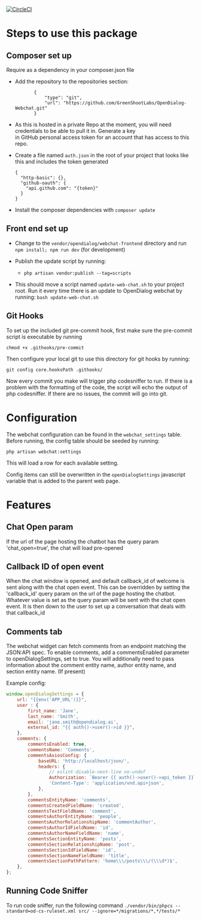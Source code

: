 [![CircleCI](https://circleci.com/gh/opendialogai/webchat/tree/master.svg?style=svg&circle-token=ef6ed717ecefce0b6acabcd01a40dc913370412a)](https://circleci.com/gh/opendialogai/webchat/tree/master)

# Steps to use this package

## Composer set up

Require as a dependency in your composer.json file

+ Add the repository to the repositories section:

             {
                 "type": "git",
                 "url": "https://github.com/GreenShootLabs/OpenDialog-Webchat.git"
             }
             
+ As this is hosted in a private Repo at the moment, you will need credentials to be able to pull it in. Generate a key\
in GitHub personal access token for an account that has access to this repo.

+ Create a file named `auth.json` in the root of your project that looks like this and includes the token generated

      {
        "http-basic": {},
        "github-oauth": {
          "api.github.com": "{token}"
        }
      }
      
+ Install the composer dependencies with `composer update`

## Front end set up

+ Change to the `vendor/opendialog/webchat-frontend` directory and run `npm install; npm run dev` (for development)

+ Publish the update script by running:
    + `php artisan vendor:publish --tag=scripts`
    
+ This should move a script named `update-web-chat.sh` to your project root. Run it every time there is an update to OpenDialog webchat by running:
```bash update-web-chat.sh``` 

## Git Hooks

To set up the included git pre-commit hook, first make sure the pre-commit script is executable by running

```chmod +x .githooks/pre-commit```

Then configure your local git to use this directory for git hooks by running:

```git config core.hooksPath .githooks/```

Now every commit you make will trigger php codesniffer to run. If there is a problem with the formatting
of the code, the script will echo the output of php codesniffer. If there are no issues, the commit will
go into git.

# Configuration 

The webchat configuration can be found in the `webchat_settings` table. Before running, the config table should be seeded
by running:

```php artisan webchat:settings```

This will load a row for each available setting.

Config items can still be overwritten in the `openDialogSettings` javascript variable that is added to the parent web page.

# Features

## Chat Open param

If the url of the page hosting the chatbot has the query param 'chat_open=true', the chat will load pre-opened

## Callback ID of open event

When the chat window is opened, and default callback_id of welcome is sent along with the chat open event. This can be
overridden by setting the 'callback_id' query param on the url of the page hosting the chatbot. Whatever value is set
as the query param will be sent with the chat open event. It is then down to the user to set up a conversation that
deals with that callback_id 

## Comments tab

The webchat widget can fetch comments from an endpoint matching the JSON:API spec. To enable comments, add a
commentsEnabled parameter to openDialogSettings, set to true. You will additionally need to pass information
about the comment entity name, author entity name, and section entity name. (If present)

Example config:

```javascript
window.openDialogSettings = {
    url: "{{env('APP_URL')}}",
    user : {
        first_name: 'Jane',
        last_name: 'Smith',
        email: 'jane.smith@opendialog.ai',
        external_id: "{{ auth()->user()->id }}",
    },
    comments: {
        commentsEnabled: true,
        commentsName: 'Comments',
        commentsAxiosConfig: {
            baseURL: 'http://localhost/json/',
            headers: {
                // eslint-disable-next-line no-undef
                Authorization: `Bearer {{ auth()->user()->api_token }}`,
                'Content-Type': 'application/vnd.api+json',
            },
        },
        commentsEntityName: 'comments',
        commentsCreatedFieldName: 'created',
        commentsTextFieldName: 'comment',
        commentsAuthorEntityName: 'people',
        commentsAuthorRelationshipName: 'commentAuthor',
        commentsAuthorIdFieldName: 'id',
        commentsAuthorNameFieldName: 'name',
        commentsSectionEntityName: 'posts',
        commentsSectionRelationshipName: 'post',
        commentsSectionIdFieldName: 'id',
        commentsSectionNameFieldName: 'title',
        commentsSectionPathPattern: 'home\\\/posts\\\/(\\\d*)$',
    },
};
```

## Running Code Sniffer
To run code sniffer, run the following command
```./vendor/bin/phpcs --standard=od-cs-ruleset.xml src/ --ignore=*/migrations/*,*/tests/*```
